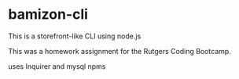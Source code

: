 # bamizon-cli
This is a storefront-like CLI using node.js

This was a homework assignment for the Rutgers Coding Bootcamp.

uses Inquirer and mysql npms
